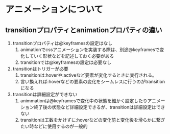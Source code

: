 # アニメーションについて

## transitionプロパティとanimationプロパティの違い
1. transitionプロパティは@keyframesの設定はなし
   1. animationでcssアニメーションを実装する際は、別途@keyframesで変化していく形状などを記述しておく必要がある
   2. transitionでは@keyframesの設定は必要なし
2. transitionはトリガーが必要
   1. transitionは:hoverや:activeなど要素が変化するときに実行される。
   2. 言い換えれば:hoverなどの要素の変化をシームレスに行うのがtransitionになる
3. transitionは詳細設定ができない
   1. animmationは@keyframesで変化中の状態を細かく設定したりアニメーション終了後の状態など詳細設定できるが、transitionは詳細設定はできない
   2. transitionは工数をかけずに:hoverなどの変化前と変化後を滑らかに繋ぎたい時などに使用するのが一般的